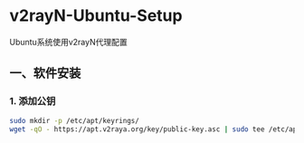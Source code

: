 # v2rayN-Ubuntu-Setup
Ubuntu系统使用v2rayN代理配置

## 一、软件安装

### 1. 添加公钥

```bash
sudo mkdir -p /etc/apt/keyrings/
wget -qO - https://apt.v2raya.org/key/public-key.asc | sudo tee /etc/apt/keyrings/v2raya.asc
```
